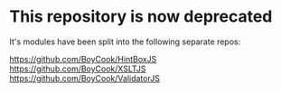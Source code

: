 # This repository is now deprecated

It's modules have been split into the following separate repos:

https://github.com/BoyCook/HintBoxJS
https://github.com/BoyCook/XSLTJS
https://github.com/BoyCook/ValidatorJS
